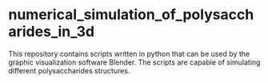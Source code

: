 # numerical_simulation_of_polysaccharides_in_3d
This repository contains scripts written in python that can be used by the graphic visualization software Blender. The scripts are capable of simulating different polysaccharides structures. 
